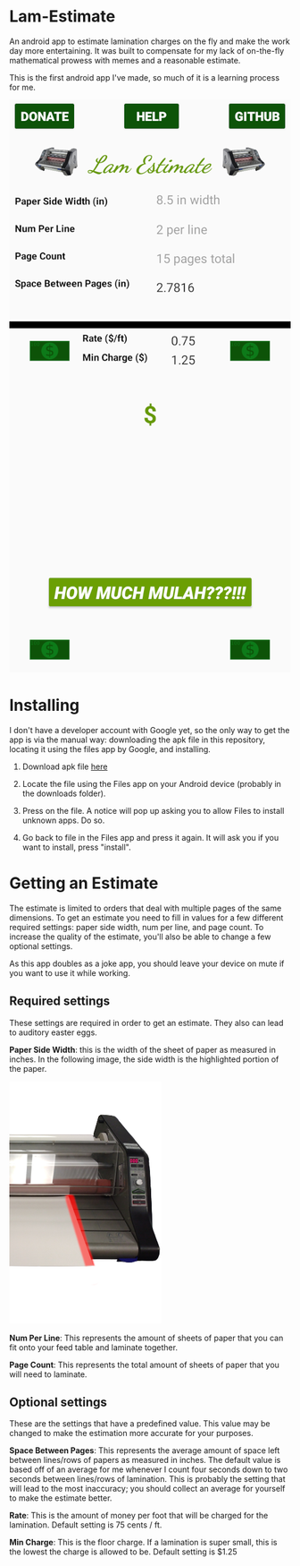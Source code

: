 # Lam-Estimate
An android app to estimate lamination charges on the fly and make the work day more entertaining.
It was built to compensate for my lack of on-the-fly mathematical prowess with memes and a 
reasonable estimate.

This is the first android app I've made, so much of it is a learning process for me. 

![image](https://github.com/Adri6336/Lam-Estimate/blob/main/lamestimate.png)


# Installing

I don't have a developer account with Google yet, so the only way to get the app is via the manual way: downloading the apk 
file in this repository, locating it using the files app by Google, and installing.

1. Download apk file [here](https://github.com/Adri6336/Lam-Estimate/blob/main/Lam%20Estimate.apk)

2. Locate the file using the Files app on your Android device (probably in the downloads folder).

3. Press on the file. A notice will pop up asking you to allow Files to install unknown apps. Do so.

4. Go back to file in the Files app and press it again. It will ask you if you want to install, 
press "install".


# Getting an Estimate

The estimate is limited to orders that deal with multiple pages of the same dimensions. 
To get an estimate you need to fill in values for a few different required settings: paper side width, 
num per line, and page count. To increase the quality of the estimate, you'll also be able to change
a few optional settings.

As this app doubles as a joke app, you should leave your device on mute if you want to use it while working.

## Required settings

These settings are required in order to get an estimate. They also can lead to auditory easter eggs.

**Paper Side Width**: this is the width of the sheet of paper as measured in inches. In the following image, the
side width is the highlighted portion of the paper.

![image](https://github.com/Adri6336/Lam-Estimate/blob/main/raw/sidewidth2.png)

**Num Per Line**: This represents the amount of sheets of paper that you can fit onto your 
feed table and laminate together.

**Page Count**: This represents the total amount of sheets of paper that you will need to laminate.

## Optional settings

These are the settings that have a predefined value. This value may be changed to make the estimation 
more accurate for your purposes.

**Space Between Pages**: This represents the average amount of space left between lines/rows of papers as measured in inches. 
The default value is based off of an average for me whenever I count four seconds down to two seconds between lines/rows of
lamination. This is probably the setting that will lead to the most inaccuracy; you should collect an average for yourself
to make the estimate better.

**Rate**: This is the amount of money per foot that will be charged for the lamination. Default setting
is 75 cents / ft.

**Min Charge**: This is the floor charge. If a lamination is super small, this is the lowest the charge is allowed
to be. Default setting is $1.25
